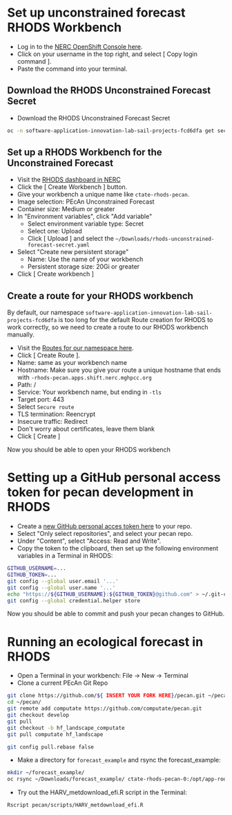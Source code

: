 # Set up unconstrained forecast RHODS Workbench

- Log in to the [NERC OpenShift Console here](https://console.apps.shift.nerc.mghpcc.org). 
- Click on your username in the top right, and select [ Copy login command ]. 
- Paste the command into your terminal. 

## Download the RHODS Unconstrained Forecast Secret

- Download the RHODS Unconstrained Forecast Secret

```bash
oc -n software-application-innovation-lab-sail-projects-fcd6dfa get secret/rhods-unconstrained-forecast -o yaml > ~/Downloads/rhods-unconstrained-forecast-secret.yaml
```

## Set up a RHODS Workbench for the Unconstrained Forecast

- Visit the [RHODS dashboard in NERC](https://rhods-dashboard-redhat-ods-applications.apps.shift.nerc.mghpcc.org/projects/software-application-innovation-lab-sail-projects-fcd6dfa)
- Click the [ Create Workbench ] button. 
- Give your workbench a unique name like `ctate-rhods-pecan`. 
- Image selection: PEcAn Unconstrained Forecast
- Container size: Medium or greater
- In "Environment variables", click "Add variable"
  - Select environment variable type: Secret
  - Select one: Upload
  - Click [ Upload ] and select the `~/Downloads/rhods-unconstrained-forecast-secret.yaml`
- Select "Create new persistent storage"
  - Name: Use the name of your workbench
  - Persistent storage size: 20Gi or greater
- Click [ Create workbench ]

## Create a route for your RHODS workbench

By default, our namespace `software-application-innovation-lab-sail-projects-fcd6dfa` is too long for the default Route creation for RHODS to work correctly, 
so we need to create a route to our RHODS workbench manually. 

- Visit the [Routes for our namespace here](https://console.apps.shift.nerc.mghpcc.org/k8s/ns/software-application-innovation-lab-sail-projects-fcd6dfa/route.openshift.io~v1~Route). 
- Click [ Create Route ]. 
- Name: same as your workbench name
- Hostname: Make sure you give your route a unique hostname that ends with `-rhods-pecan.apps.shift.nerc.mghpcc.org`
- Path: /
- Service: Your workbench name, but ending in `-tls`
- Target port: 443
- Select `Secure route`
- TLS termination: Reencrypt
- Insecure traffic: Redirect
- Don't worry about certificates, leave them blank
- Click [ Create ]

Now you should be able to open your RHODS workbench

# Setting up a GitHub personal access token for pecan development in RHODS

- Create a [new GitHub personal acces token here](https://github.com/settings/personal-access-tokens/new) to your repo. 
- Select "Only select repositories", and select your pecan repo. 
- Under "Content", select "Access: Read and Write". 
- Copy the token to the clipboard, then set up the following environment variables in a Terminal in RHODS: 

```bash
GITHUB_USERNAME=...
GITHUB_TOKEN=...
git config --global user.email '...'
git config --global user.name '...'
echo "https://${GITHUB_USERNAME}:${GITHUB_TOKEN}@github.com" > ~/.git-credentials
git config --global credential.helper store
```

Now you should be able to commit and push your pecan changes to GitHub. 

# Running an ecological forecast in RHODS

- Open a Terminal in your workbench: File -> New -> Terminal
- Clone a current PEcAn Git Repo

```bash
git clone https://github.com/${ INSERT YOUR FORK HERE}/pecan.git ~/pecan
cd ~/pecan/
git remote add computate https://github.com/computate/pecan.git
git checkout develop
git pull
git checkout -b hf_landscape_computate
git pull computate hf_landscape

git config pull.rebase false
```

- Make a directory for `forecast_example` and rsync the forecast_example: 

```bash
mkdir ~/forecast_example/
oc rsync ~/Downloads/forecast_example/ ctate-rhods-pecan-0:/opt/app-root/src/forecast_example/
```

- Try out the HARV_metdownload_efi.R script in the Terminal: 

```bash
Rscript pecan/scripts/HARV_metdownload_efi.R
```
